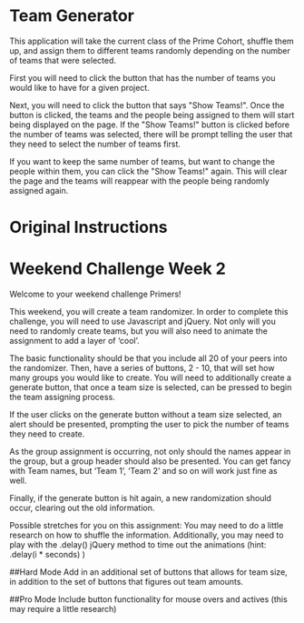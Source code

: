 # Team Generator

This application will take the current class of the Prime Cohort, shuffle them up, and assign them to different teams randomly depending on the number of teams that were selected.

First you will need to click the button that has the number of teams you would like to have for a given project.

Next, you will need to click the button that says "Show Teams!". Once the button is clicked, the teams and the people being assigned to them will start being displayed on the page. If the "Show Teams!" button is clicked before the number of teams was selected, there will be prompt telling the user that they need to select the number of teams first.

If you want to keep the same number of teams, but want to change the people within them, you can click the "Show Teams!" again. This will clear the page and the teams will reappear with the people being randomly assigned again.

# Original Instructions
# Weekend Challenge Week 2

Welcome to your weekend challenge Primers!

This weekend, you will create a team randomizer. In order to complete this challenge, you will need to use Javascript and jQuery. Not only will you need to randomly create teams, but you will also need to animate the assignment to add a layer of ‘cool’. 

The basic functionality should be that you include all 20 of your peers into the randomizer. Then, have a series of buttons, 2 - 10, that will set how many groups you would like to create. You will need to additionally create a generate button, that once a team size is selected, can be pressed to begin the team assigning process.

If the user clicks on the generate button without a team size selected, an alert should be presented, prompting the user to pick the number of teams they need to create.

As the group assignment is occurring, not only should the names appear in the group, but a group header should also be presented. You can get fancy with Team names, but ‘Team 1’, ‘Team 2’ and so on will work just fine as well.

Finally, if the generate button is hit again, a new randomization should occur, clearing out the old information.

Possible stretches for you on this assignment:
You may need to do a little research on how to shuffle the information.
Additionally, you may need to play with the .delay() jQuery method to time out the animations (hint: .delay(i * seconds) )

##Hard Mode
Add in an additional set of buttons that allows for team size, in addition to the set of buttons that figures out team amounts.

##Pro Mode
Include button functionality for mouse overs and actives (this may require a little research)

